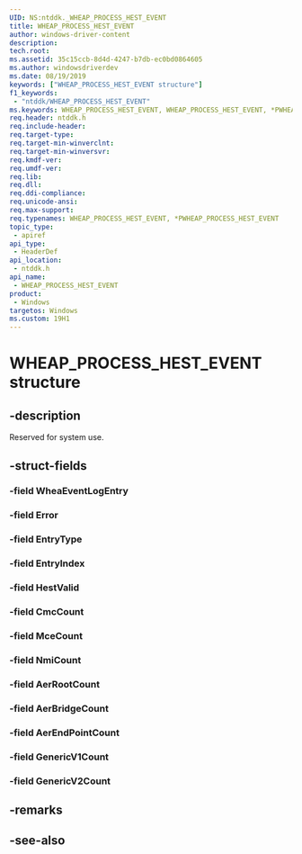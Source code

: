 ```yaml
---
UID: NS:ntddk._WHEAP_PROCESS_HEST_EVENT
title: WHEAP_PROCESS_HEST_EVENT
author: windows-driver-content
description: 
tech.root:
ms.assetid: 35c15ccb-8d4d-4247-b7db-ec0bd0864605
ms.author: windowsdriverdev
ms.date: 08/19/2019
keywords: ["WHEAP_PROCESS_HEST_EVENT structure"]
f1_keywords:
 - "ntddk/WHEAP_PROCESS_HEST_EVENT"
ms.keywords: WHEAP_PROCESS_HEST_EVENT, WHEAP_PROCESS_HEST_EVENT, *PWHEAP_PROCESS_HEST_EVENT, 
req.header: ntddk.h
req.include-header:
req.target-type:
req.target-min-winverclnt:
req.target-min-winversvr:
req.kmdf-ver:
req.umdf-ver:
req.lib:
req.dll:
req.ddi-compliance:
req.unicode-ansi:
req.max-support:
req.typenames: WHEAP_PROCESS_HEST_EVENT, *PWHEAP_PROCESS_HEST_EVENT
topic_type: 
 - apiref
api_type: 
 - HeaderDef
api_location: 
 - ntddk.h
api_name: 
 - WHEAP_PROCESS_HEST_EVENT
product: 
 - Windows
targetos: Windows
ms.custom: 19H1
---
```


# WHEAP_PROCESS_HEST_EVENT structure

## -description

Reserved for system use.

## -struct-fields

### -field WheaEventLogEntry
 
### -field Error
 
### -field EntryType
 
### -field EntryIndex
 
### -field HestValid
 
### -field CmcCount
 
### -field MceCount
 
### -field NmiCount
 
### -field AerRootCount
 
### -field AerBridgeCount
 
### -field AerEndPointCount
 
### -field GenericV1Count
 
### -field GenericV2Count
 

## -remarks

## -see-also
